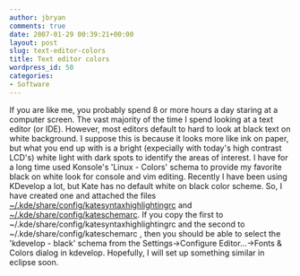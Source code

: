 ```yaml
---
author: jbryan
comments: true
date: 2007-01-29 00:39:21+00:00
layout: post
slug: text-editor-colors
title: Text editor colors
wordpress_id: 50
categories:
- Software
---
```


If you are like me, you probably spend 8 or more hours a day staring at a computer screen.  The vast majority of the time I spend looking at a text editor (or IDE).  However, most editors default to hard to look at black text on white background.  I suppose this is because it looks more like ink on paper, but what you end up with is a bright (expecially with today's high contrast LCD's) white light with dark spots to identify the areas of interest.  I have for a long time used Konsole's 'Linux - Colors' schema to provide my favorite black on white look for console and vim editing.  Recently I have been using KDevelop a lot, but Kate has no default white on black color scheme.  So, I have created one and attached the files [~/.kde/share/config/katesyntaxhighlightingrc](/files/katesyntaxhighlightingrc.txt) and [~/.kde/share/config/kateschemarc](/files/kateschemarc.txt).  If you copy the first to ~/.kde/share/config/katesyntaxhighlightingrc and the second to ~/.kde/share/config/kateschemarc , then you should be able to select the 'kdevelop - black' schema from the Settings->Configure Editor...->Fonts & Colors dialog in kdevelop.  Hopefully, I will set up something similar in eclipse soon.




